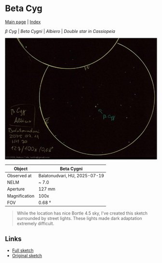 # Beta Cyg

[Main page](../index.md) | [Index](../pages/obj_index.md)

_β Cyg_ | _Beta Cygni_ | _Albiero_ | _Double star in Cassiopeia_  

![Beta Cyg](../img/beta-cyg-20250722.jpg)

Object | Beta Cygni
-|-
Observed at | Balatonudvari, HU, 2025-07-19
NELM | ~ 7.0
Aperture | 127 mm
Magnification | 100x
FOV | 0.68 °


> While the location has nice Bortle 4.5 sky, I've created
> this sketch surrounded by street lights. These lights made
> dark adaptation extremely difficult.

## Links

- [Full sketch](../img/m71-beta-cyg-20250722.jpg)
- [Original sketch](../scan/20250722_1.jpg)
